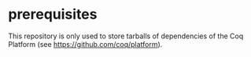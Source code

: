 # prerequisites
This repository is only used to store tarballs of dependencies of the Coq Platform (see https://github.com/coq/platform).
